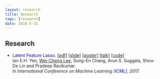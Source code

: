 ```yaml
---
layout: research
title: Research
tags: [research]
date: 2018-5-31
---
```


## Research

<ul>
    <li> 
    <font color="navy">Latent Feature Lasso.</font>
        <a href=http://www.cs.cmu.edu/~eyan/publication/LatentFeatureLasso.pdf>[pdf]</a>
        <a href=http://www.cs.cmu.edu/~eyan/publication/LFLassoSlide.pdf>[slide]</a>
        <a href=http://www.cs.cmu.edu/~eyan/publication/LFLassoPoster.pdf>[poster]</a>
        <a href=https://www.dropbox.com/s/ulz420uvym4huac/LFM_ICML_Tak.mp4>[talk]</a>
        <a href=http://www.cs.cmu.edu/~eyan/code/ConvexBMF.zip>[code]</a>
    <br>
     Ian E.H. Yen, <u>Wei-Cheng Lee</u>, Sung-En Chang, Arun S. Suggala, Shou-De Lin and Pradeep Ravikumar. </br>
    <I>In International Conference on Machine Learning <font color="navy">(ICML)</font>, 2017.</I> 
    </li>
</ul>   

